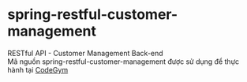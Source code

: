 # spring-restful-customer-management
RESTful API - Customer Management Back-end
<br/>
Mã nguồn spring-restful-customer-management được sử dụng để thực hành tại [CodeGym](https://codegym.vn)
